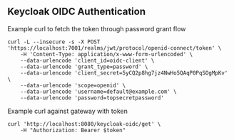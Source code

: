 ## Keycloak OIDC Authentication

Example curl to fetch the token through password grant flow
```
curl -L --insecure -s -X POST 'https://localhost:7001/realms/jwt/protocol/openid-connect/token' \
	-H 'Content-Type: application/x-www-form-urlencoded' \
	--data-urlencode 'client_id=oidc-client' \
	--data-urlencode 'grant_type=password' \
	--data-urlencode 'client_secret=5yCQ2p8hg7jz4NwHo5QAqP0PqSOgMpKv' \
	--data-urlencode 'scope=openid' \
	--data-urlencode 'username=default@example.com' \
	--data-urlencode 'password=topsecretpassword'
```

Example curl against gateway with token
```
curl 'http://localhost:8080/keycloak-oidc/get' \
	-H "Authorization: Bearer $token"
```
